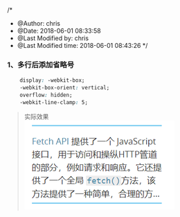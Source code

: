 /*
 * @Author: chris 
 * @Date: 2018-06-01 08:33:58 
 * @Last Modified by: chris
 * @Last Modified time: 2018-06-01 08:43:26
 */
### 1、多行后添加省略号   
```css  
    display: -webkit-box;
    -webkit-box-orient: vertical;
    overflow: hidden;
    -webkit-line-clamp: 5;   

```
> 实际效果  
![实际效果](./referencePicture/ellipsis.PNG)